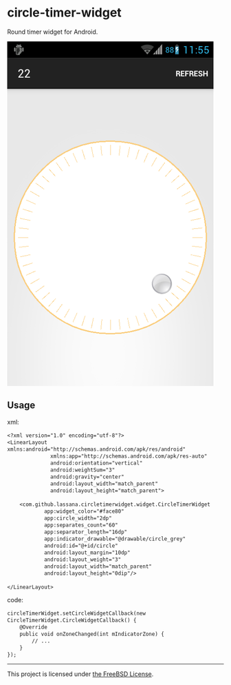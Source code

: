 circle-timer-widget
===================

Round timer widget for Android.

![Screenshot](raw/device-2014-04-21-115035.png)

## Usage

xml:

    <?xml version="1.0" encoding="utf-8"?>
    <LinearLayout xmlns:android="http://schemas.android.com/apk/res/android"
                  xmlns:app="http://schemas.android.com/apk/res-auto"
                  android:orientation="vertical"
                  android:weightSum="3"
                  android:gravity="center"
                  android:layout_width="match_parent"
                  android:layout_height="match_parent">
    
        <com.github.lassana.circletimerwidget.widget.CircleTimerWidget
                app:widget_color="#face80"
                app:circle_width="2dp"
                app:separates_count="60"
                app:separator_length="16dp"
                app:indicator_drawable="@drawable/circle_grey"
                android:id="@+id/circle"
                android:layout_margin="10dp"
                android:layout_weight="3"
                android:layout_width="match_parent"
                android:layout_height="0dip"/>
    
    </LinearLayout>
    
code:

    circleTimerWidget.setCircleWidgetCallback(new CircleTimerWidget.CircleWidgetCallback() {
        @Override
        public void onZoneChanged(int mIndicatorZone) {
            // ...
        }
    });

---

This project is licensed under [the FreeBSD License](LICENSE).

